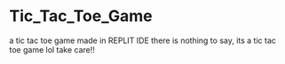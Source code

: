 # Tic_Tac_Toe_Game
a tic tac toe game 
made in REPLIT IDE
there is nothing to say, its a tic tac toe game lol take care!!
